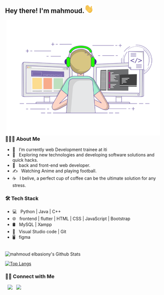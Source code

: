 <h2> Hey there! I'm mahmoud.<img src="https://github.com/mahmoud-elbasiony/mahmoud-elbasiony/blob/main/Hi.gif" width="30px"></h2>
<img align="right" alt="GIF" src="https://github.com/mahmoud-elbasiony/mahmoud-elbasiony/blob/main/gif3.gif" width="500"/>

<h3> 👨🏻‍💻 About Me </h3>

- 🔭 &nbsp; I’m currently web Development trainee at iti
- 🤔 &nbsp; Exploring new technologies and developing software solutions and quick hacks.
- 💼 &nbsp; back and front-end web developer.
- ✍️ &nbsp; Watching Anime and playing football.
- ☕ &nbsp; I belive, a perfect cup of coffee can be the ultimate solution for any stress. 

<h3>🛠 Tech Stack</h3>

- 💻 &nbsp; Python | Java | C++  
- 🌐 &nbsp; frontend | flutter | HTML | CSS | JavaScript | Bootstrap 
- 🛢 &nbsp; MySQL | Xampp
- 🔧 &nbsp; Visual Studio code | Git
- 🖥 &nbsp; figma

<br>

<img align="center" src="https://github-readme-stats-sigma-five.vercel.app/api?username=mahmoud-elbasiony&include_all_commits=true&count_private=true&show_icons=true&line_height=20&title_color=7A7ADB&icon_color=2234AE&text_color=D3D3D3&bg_color=0,000000,130F40" alt="mahmoud elbasiony's Github Stats">

</br>

[![Top Langs](https://github-readme-stats-sigma-five.vercel.app/api/top-langs/?username=mahmoud-elbasiony&layout=compact&text_color=daf7dc&bg_color=151515)](https://github.com/anuraghazra/github-readme-stats)


<h3> 🤝🏻 Connect with Me </h3>

<p align="center">
  
&nbsp; <a href="https://www.linkedin.com/in/mahmoud-elbasiony/" target="_blank" rel="noopener noreferrer"><img src="https://img.icons8.com/plasticine/100/000000/linkedin.png" width="50" /></a>
&nbsp; <a href="mailto:mahmoud.elbasiony904@gmail.com" target="_blank" rel="noopener noreferrer"><img src="https://img.icons8.com/plasticine/100/000000/gmail.png"  width="50" /></a>
</p>

